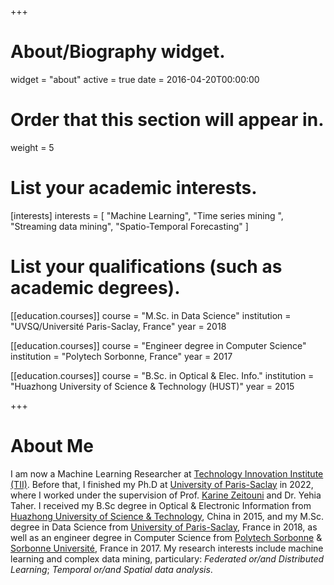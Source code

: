 +++
# About/Biography widget.
widget = "about"
active = true
date = 2016-04-20T00:00:00

# Order that this section will appear in.
weight = 5

# List your academic interests.
[interests]
  interests = [
	"Machine Learning",
	"Time series mining ",
	"Streaming data mining",
	"Spatio-Temporal Forecasting"
  ]

# List your qualifications (such as academic degrees).
[[education.courses]]
  course = "M.Sc. in Data Science"
  institution = "UVSQ/Université Paris-Saclay, France"
  year = 2018

[[education.courses]]
  course = "Engineer degree in Computer Science"
  institution = "Polytech Sorbonne, France"
  year = 2017

[[education.courses]]
  course = "B.Sc. in Optical & Elec. Info."
  institution = "Huazhong University of Science & Technology (HUST)"
  year = 2015


+++
# About Me

I am now a Machine Learning Researcher at [Technology Innovation Institute (TII)](https://www.tii.ae/). Before that, I finished my Ph.D at [University of Paris-Saclay](https://www.universite-paris-saclay.fr/en) in 2022, where I worked under the supervision of Prof. [Karine Zeitouni](https://pages.david.uvsq.fr/kzeitouni/) and Dr. Yehia Taher. I received my B.Sc degree in Optical & Electronic Information from [Huazhong University of Science & Technology](http://english.hust.edu.cn), China in 2015, and my M.Sc. degree in Data Science from [University of Paris-Saclay](https://www.universite-paris-saclay.fr/en), France in 2018, as well as an engineer degree in Computer Science from [Polytech Sorbonne](https://www.polytech.sorbonne-universite.fr/) & [Sorbonne Université](https://www.sorbonne-universite.fr/), France in 2017. My research interests include machine learning and complex data mining, particulary: *Federated or/and Distributed Learning*; *Temporal or/and Spatial data analysis*.
